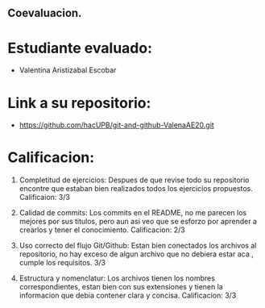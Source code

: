 ## Coevaluacion.
# Estudiante evaluado:
- Valentina Aristizabal Escobar
# Link a su repositorio: 
- https://github.com/hacUPB/git-and-github-ValenaAE20.git

# Calificacion: 
1. Completitud de ejercicios: Despues de que revise todo su repositorio encontre que estaban bien realizados todos los ejercicios propuestos. Calificaion: 3/3

2. Calidad de commits: Los commits en el README, no me parecen los mejores por sus titulos, pero aun asi veo que se esforzo por aprender a crearlos y tener el conocimiento. Calificacion: 2/3

3. Uso correcto del flujo Git/Github: Estan bien conectados los archivos al repositorio, no hay exceso de algun archivo que no debiera estar aca , cumple los requisitos. 3/3

4. Estructura y nomenclatur: Los archivos tienen los nombres correspondientes, estan bien con sus extensiones y tienen la informacion que debia contener clara y concisa. Calificacion: 3/3
